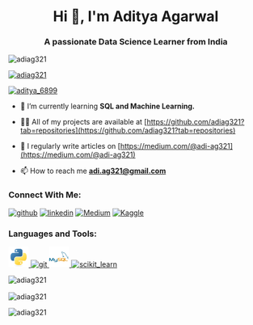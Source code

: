<h1 align="center">Hi 👋, I'm Aditya Agarwal</h1>
<h3 align="center">A passionate Data Science Learner from India</h3>

<p align="left"> <img src="https://komarev.com/ghpvc/?username=adiag321&label=Profile%20views&color=0e75b6&style=flat" alt="adiag321" /> </p>

<p align="left"> <a href="https://github.com/ryo-ma/github-profile-trophy"><img src="https://github-profile-trophy.vercel.app/?username=adiag321" alt="adiag321" /></a> </p>

<p align="left"> <a href="https://twitter.com/aditya_6899" target="blank"><img src="https://img.shields.io/twitter/follow/aditya_6899?logo=twitter&style=for-the-badge" alt="aditya_6899" /></a> </p>

- 🌱 I’m currently learning **SQL and Machine Learning.**

- 👨‍💻 All of my projects are available at [https://github.com/adiag321?tab=repositories](https://github.com/adiag321?tab=repositories)

- 📝 I regularly write articles on [https://medium.com/@adi-ag321](https://medium.com/@adi-ag321)

- 📫 How to reach me **adi.ag321@gmail.com**

<h3><b>Connect With Me:</b></h3>

<a href="https://github.com/adiag321?tab=repositories" target="blank">![github](https://img.shields.io/badge/GitHub-000000?style=for-the-badge&logo=GitHub&logoColor=white)</a>
<a href="https://linkedin.com/in/adityaagarwal68" target="blank">![linkedin](https://img.shields.io/badge/Linkedin-0077b5?style=for-the-badge&logo=Linkedin&logoColor=white)</a>
<a href="https://medium.com/@adi-ag321" target="blank">![Medium](https://img.shields.io/badge/Medium-000000?style=for-the-badge&logo=Medium&logoColor=white)</a>
<a href="https://www.kaggle.com/aditya6899" target="blank">![Kaggle](https://img.shields.io/badge/Kaggle-0077b5?style=for-the-badge&logo=Kaggle&logoColor=white)</a>

<h3 align="left">Languages and Tools:</h3><p align="left"> 
  
<a href="https://www.python.org" target="_blank"> <img src="https://raw.githubusercontent.com/devicons/devicon/master/icons/python/python-original.svg" alt="python" width="40" height="40"/> </a> 
<a href="https://git-scm.com/" target="_blank"> <img src="https://www.vectorlogo.zone/logos/git-scm/git-scm-icon.svg" alt="git" width="40" height="40"/> </a> 
<a href="https://www.mysql.com/" target="_blank"> <img src="https://raw.githubusercontent.com/devicons/devicon/master/icons/mysql/mysql-original-wordmark.svg" alt="mysql" width="40" height="40"/> </a> 
<a href="https://scikit-learn.org/" target="_blank"> <img src="https://upload.wikimedia.org/wikipedia/commons/0/05/Scikit_learn_logo_small.svg" alt="scikit_learn" width="40" height="40"/> </a> </p>

<p>&nbsp;<img align="left" src="https://github-readme-stats.vercel.app/api?username=adiag321&show_icons=true&locale=en" alt="adiag321"/></p>

<p><img align="center" src="https://github-readme-stats.vercel.app/api/top-langs?username=adiag321&show_icons=true&locale=en&layout=compact" alt="adiag321" /></p>

<p><img align="left" src="https://github-readme-streak-stats.herokuapp.com/?user=adiag321&" alt="adiag321" />
</p>


